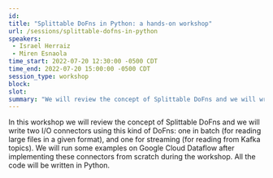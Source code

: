 ```yaml
---
id: 
title: "Splittable DoFns in Python: a hands-on workshop"
url: /sessions/splittable-dofns-in-python
speakers:
 - Israel Herraiz
 - Miren Esnaola
time_start: 2022-07-20 12:30:00 -0500 CDT
time_end: 2022-07-20 15:00:00 -0500 CDT
session_type: workshop
block: 
slot: 
summary: "We will review the concept of Splittable DoFns and we will write two I/O connectors using this kind of DoFns: one in batch (for reading large files in a given format), and one for streaming (for reading from Kafka topics)."
---
```


In this workshop we will review the concept of Splittable DoFns and we will write two I/O connectors using this kind of DoFns: one in batch (for reading large files in a given format), and one for streaming (for reading from Kafka topics). We will run some examples on Google Cloud Dataflow after implementing these connectors from scratch during the workshop. All the code will be written in Python.